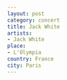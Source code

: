 ```yaml
---
layout: post
category: concert
title: Jack White
artists: 
- Jack White
place: 
- L'Olympia
country: France
city: Paris
---
```


